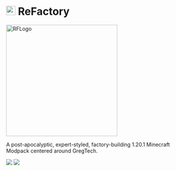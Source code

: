 # <img src="https://github.com/user-attachments/assets/31bda176-be71-42ec-9ead-3be0607c8f2a" alt="RFIcon" width="25" height="25"> ReFactory
<img src="https://github.com/user-attachments/assets/a98ba95e-db5b-4237-803f-72299b584eb4" alt="RFLogo" height="300">

A post-apocalyptic, expert-styled, factory-building 1.20.1 Minecraft Modpack centered around GregTech.

[![](https://dcbadge.limes.pink/api/server/vMurKTcaY5?style=flat)](https://discord.gg/vMurKTcaY5)
[![](https://cf.way2muchnoise.eu/title/1098482.svg?style=flat)](https://www.curseforge.com/minecraft/modpacks/re-factory)
